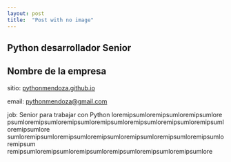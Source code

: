 ```yaml
---
layout: post
title:  "Post with no image"
---
```


<h2>Python desarrollador Senior</h2>

<h2>Nombre de la empresa</h2>

sitio: [pythonmendoza.github.io](mailto:pythonmendoza.github.io)

email: [pythonmendoza@gmail.com](mailto:pythonmendoza@gmail.com)

job: Senior para trabajar con Python  loremipsumloremipsumloremipsumlore psumloremipsumloremipsumloremipsumloremipsumloremipsumloremipsumloremipsumlore sumloremipsumloremipsumloremipsumloremipsumloremipsumloremipsumloremipsum remipsumloremipsumloremipsumloremipsumloremipsumloremipsumlore